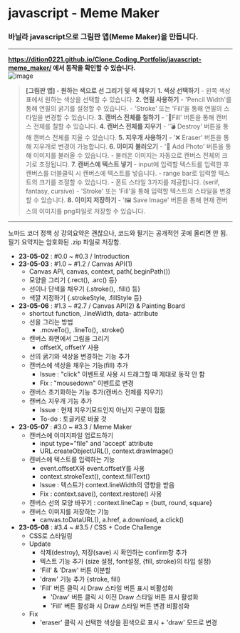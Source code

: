# javascript - Meme Maker
### 바닐라 javascript으로 그림판 앱(Meme Maker)을 만듭니다.  
  
---

**https://dition0221.github.io/Clone_Coding_Portfolio/javascript-meme_maker/ 에서 동작을 확인할 수 있습니다.**  
![image](https://github.com/dition0221/Clone_Coding_Portfolio/assets/129196812/95caff85-63c1-4d7c-a0c9-6a4249d8725e)
> **[그림판 앱] - 원하는 색으로 선 그리기 및 색 채우기**
    **1. 색상 선택하기**
    - 왼쪽 색상표에서 원하는 색상을 선택할 수 있습니다.
    **2. 연필 사용하기**
    - 'Pencil Width'를 통해 연필의 굵기를 설정할 수 있습니다.
    - 'Stroke' 또는 'Fill'을 통해 연필의 스타일을 변경할 수 있습니다.
    **3. 캔버스 전체를 칠하기**
    - '🎨Fill' 버튼을 통해 캔버스 전체를 칠할 수 있습니다.
    **4. 캔버스 전체를 지우기**
    - '💣 Destroy' 버튼을 통해 캔버스 전체를 지울 수 있습니다.
    **5. 지우개 사용하기**
    - '❌ Eraser' 버튼을 통해 지우개로 변경이 가능합니다.
    **6. 이미지 불러오기**
    - '📁 Add Photo' 버튼을 통해 이미지를 불러올 수 있습니다.
    - 불러온 이미지는 자동으로 캔버스 전체의 크기로 조정됩니다.
    **7. 캔버스에 텍스트 넣기**
    - input에 입력할 텍스트를 입력한 후 캔버스를 더블클릭 시 캔버스에 텍스트를 넣습니다.
    - range bar로 입력할 텍스트의 크기를 조절할 수 있습니다.
    - 폰트 스타일 3가지를 제공합니다. (serif, fantasy, cursive)
    - 'Stroke' 또는 'Fill'을 통해 입력할 텍스트의 스타일을 변경할 수 있습니다.
    **8. 이미지 저장하기**
    - '🖼 Save Image' 버튼을 통해 현재 캔버스의 이미지를 png파일로 저장할 수 있습니다.

---

노마드 코더 정책 상 강의요약은 괜찮으나, 코드와 필기는 공개적인 곳에 올리면 안 됨.  
필기 요약지는 암호화된 .zip 파일로 저장함.

- **23-05-02** : #0.0 ~ #0.3 / Introduction
- **23-05-03** : #1.0 ~ #1.2 / Canvas API(1)
    - Canvas API, canvas, context, path(.beginPath())
    - 모양을 그리기 {.rect(), .arc() 등}
    - 선이나 단색을 채우기 {.stroke(), .fill() 등}
    - 색깔 지정하기 {.strokeStyle, .fillStyle 등}
- **23-05-06** : #1.3 ~ #2.7 / Canvas API(2) & Painting Board
    - shortcut function, .lineWidth, data- attribute
    - 선을 그리는 방법
        - .moveTo(), .lineTo(), .stroke()
    - 캔버스 화면에서 그림을 그리기
        - offsetX, offsetY 사용
    - 선의 굵기와 색상을 변경하는 기능 추가
    - 캔버스에 색상을 채우는 기능(fill) 추가
        - Issue : "click" 이벤트로 사용 시 드래그할 때 제대로 동작 안 함
        - Fix : "mousedown" 이벤트로 변경
    - 캔버스 초기화하는 기능 추가(캔버스 전체를 지우기)
    - 캔버스 지우개 기능 추가
        - Issue : 현재 지우기모드인지 아닌지 구분이 힘듦
        - To-do : 토글키로 바꿀 것
- **23-05-07** : #3.0 ~ #3.3 / Meme Maker
    - 캔버스에 이미지파일 업로드하기
        - input type="file" and 'accept' attribute
        - URL.createObjectURL(), context.drawImage()
    - 캔버스에 텍스트를 입력하는 기능
        - event.offsetX와 event.offsetY를 사용
        - context.strokeText(), context.fillText()
        - Issue : 텍스트가 context.lineWidth의 영향을 받음
        - Fix : context.save(), context.restore() 사용
    - 캔버스 선의 모양 바꾸기 : context.lineCap = {butt, round, square}
    - 캔버스 이미지를 저장하는 기능
        - canvas.toDataURL(), a.href, a.download, a.click()
- **23-05-08** : #3.4 ~ #3.5 / CSS + Code Challenge
    - CSS로 스타일링
    - Update
        - 삭제(destroy), 저장(save) 시 확인하는 confirm창 추가
        - 텍스트 기능 추가 (size 설정, font설정, {fill, stroke}의 타입 설정)
        - 'Fill' & 'Draw' 버튼 이분할
        - 'draw' 기능 추가 {stroke, fill}
        - 'Fill' 버튼 클릭 시 Draw 스타일 버튼 표시 비활성화
            - 'Draw' 버튼 클릭 시 이전 Draw 스타일 버튼 표시 활성화
            - 'Fill' 버튼 활성화 시 Draw 스타일 버튼 변경 비활성화
    - Fix
        - 'eraser' 클릭 시 선택한 색상을 흰색으로 표시 + 'draw' 모드로 변경